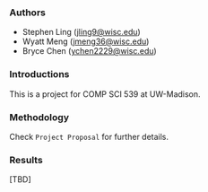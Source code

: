 ### Authors
- Stephen Ling  (jling9@wisc.edu)
- Wyatt Meng    (jmeng36@wisc.edu)
- Bryce Chen    (ychen2229@wisc.edu)


### Introductions
This is a project for COMP SCI 539 at UW-Madison.

### Methodology
Check  `Project Proposal` for further details.

### Results
[TBD]
